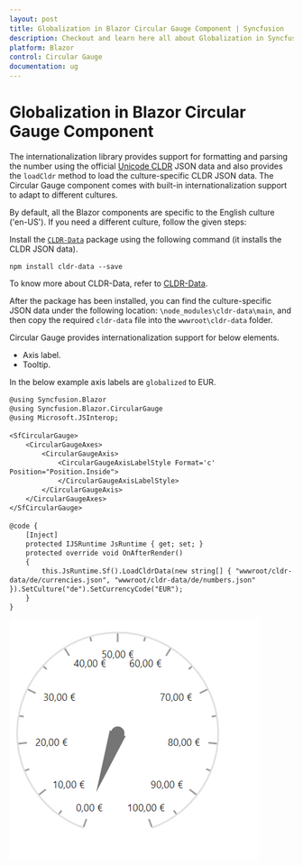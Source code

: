 ```yaml
---
layout: post
title: Globalization in Blazor Circular Gauge Component | Syncfusion
description: Checkout and learn here all about Globalization in Syncfusion Blazor Circular Gauge component and more.
platform: Blazor
control: Circular Gauge
documentation: ug
---
```


# Globalization in Blazor Circular Gauge Component

The internationalization library provides support for formatting and parsing the number using the official [Unicode CLDR](http://cldr.unicode.org/) JSON data and also provides the `loadCldr` method to load the culture-specific CLDR JSON data. The Circular Gauge component comes with built-in internationalization support to adapt to different cultures.

By default, all the Blazor components are specific to the English culture ('en-US'). If you need a different culture, follow the given steps:

Install the [`CLDR-Data`](http://cldr.unicode.org/index/cldr-spec/json) package using the following command (it installs the CLDR JSON data).

```
npm install cldr-data --save
```

To know more about CLDR-Data, refer to [CLDR-Data](http://cldr.unicode.org/index/cldr-spec/json).

After the package has been installed, you can find the culture-specific JSON data under the following location: `\node_modules\cldr-data\main`, and then copy the required `cldr-data` file into the `wwwroot\cldr-data` folder.

Circular Gauge provides internationalization support for below elements.

* Axis label.
* Tooltip.

In the below example axis labels are `globalized` to EUR.

```cshtml
@using Syncfusion.Blazor
@using Syncfusion.Blazor.CircularGauge
@using Microsoft.JSInterop;

<SfCircularGauge>
    <CircularGaugeAxes>
        <CircularGaugeAxis>
            <CircularGaugeAxisLabelStyle Format='c' Position="Position.Inside">
            </CircularGaugeAxisLabelStyle>
        </CircularGaugeAxis>
    </CircularGaugeAxes>
</SfCircularGauge>

@code {
    [Inject]
    protected IJSRuntime JsRuntime { get; set; }
    protected override void OnAfterRender()
    {
        this.JsRuntime.Sf().LoadCldrData(new string[] { "wwwroot/cldr-data/de/currencies.json", "wwwroot/cldr-data/de/numbers.json" }).SetCulture("de").SetCurrencyCode("EUR");
    }
}
```

![Circular Gauge with internationalization](./images/localization.png)